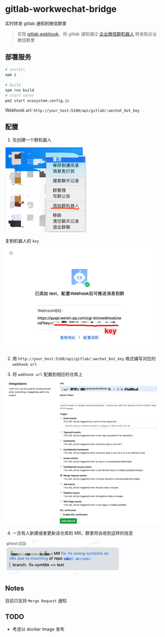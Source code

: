 # gitlab-workwechat-bridge

实时转发 gitlab 通知到微信群里

> 实现 [gitlab webhook](https://docs.gitlab.com/ee/user/project/integrations/webhooks.html)，将 gitlab 通知通过
> [企业微信群机器人](https://work.weixin.qq.com/api/doc#90000/90136/91770)
> 转发到企业微信群里

## 部署服务

```bash
# install
npm i

# build
npm run build
# start serer
pm2 start ecosystem.config.js
```

Webhook url: `http://your_host:5100/api/gitlab/:wechat_bot_key`

## 配置

1. 先创建一个群机器人

![step1](./docs/ww1.png)

复制机器人的 `key`

![step2](./docs/ww2.png)

2. 用 `http://your_host:5100/api/gitlab/:wechat_bot_key` 格式编写对应的 `webhook url`

3. 将 `webhook url` 配置到相应的仓库上

![gitlab](./docs/gitlab.png)

4. 一旦有人新建或者更新该仓库的 MR，群里将会收到这样的信息

![message](./docs/message.png)

## Notes

目前只支持 `Merge Request` 通知

## TODO

- 考虑以 docker image 发布
